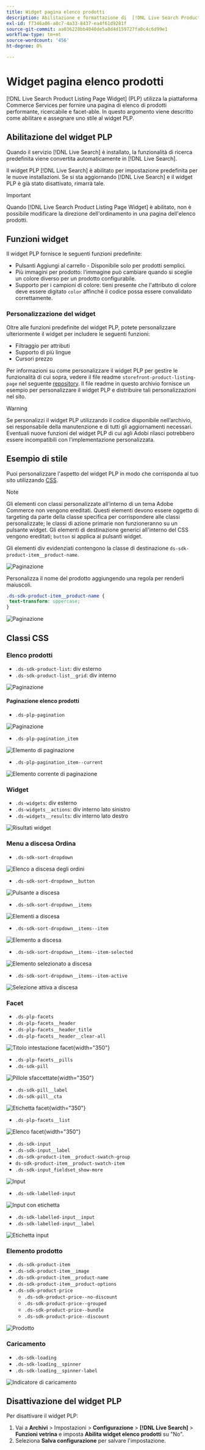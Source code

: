```yaml
---
title: Widget pagina elenco prodotti
description: Abilitazione e formattazione di  [!DNL Live Search Product Listing Page Widget]
exl-id: f7346a06-a8c7-4a33-8437-ea4f61d9281f
source-git-commit: aa036228bb4040de5a8d4d159727fa0c4c6d99e1
workflow-type: tm+mt
source-wordcount: '456'
ht-degree: 0%

---
```


# Widget pagina elenco prodotti

[!DNL Live Search Product Listing Page Widget] (PLP) utilizza la piattaforma Commerce Services per fornire una pagina di elenco di prodotti performante, ricercabile e facet-able. In questo argomento viene descritto come abilitare e assegnare uno stile al widget PLP.

## Abilitazione del widget PLP

Quando il servizio [!DNL Live Search] è installato, la funzionalità di ricerca predefinita viene convertita automaticamente in [!DNL Live Search].

Il widget PLP [!DNL Live Search] è abilitato per impostazione predefinita per le nuove installazioni. Se si sta aggiornando [!DNL Live Search] e il widget PLP è già stato disattivato, rimarrà tale.

>[!IMPORTANT]
>
>Quando [!DNL Live Search Product Listing Page Widget] è abilitato, non è possibile modificare la direzione dell&#39;ordinamento in una pagina dell&#39;elenco prodotti.

## Funzioni widget

Il widget PLP fornisce le seguenti funzioni predefinite:

- Pulsanti Aggiungi al carrello - Disponibile solo per prodotti semplici.
- Più immagini per prodotto: l’immagine può cambiare quando si sceglie un colore diverso per un prodotto configurabile.
- Supporto per i campioni di colore: tieni presente che l&#39;attributo di colore deve essere digitato `color` affinché il codice possa essere convalidato correttamente.

### Personalizzazione del widget

Oltre alle funzioni predefinite del widget PLP, potete personalizzare ulteriormente il widget per includere le seguenti funzioni:

- Filtraggio per attributi
- Supporto di più lingue
- Cursori prezzo

Per informazioni su come personalizzare il widget PLP per gestire le funzionalità di cui sopra, vedere il file readme `storefront-product-listing-page` nel seguente [repository](https://github.com/adobe/storefront-product-listing-page/). Il file readme in questo archivio fornisce un esempio per personalizzare il widget PLP e distribuire tali personalizzazioni nel sito.

>[!WARNING]
>
>Se personalizzi il widget PLP utilizzando il codice disponibile nell’archivio, sei responsabile della manutenzione e di tutti gli aggiornamenti necessari. Eventuali nuove funzioni del widget PLP di cui agli Adobi rilasci potrebbero essere incompatibili con l’implementazione personalizzata.

## Esempio di stile

Puoi personalizzare l&#39;aspetto del widget PLP in modo che corrisponda al tuo sito utilizzando [CSS](https://developer.adobe.com/commerce/frontend-core/guide/css/).

>[!NOTE]
>
>Gli elementi con classi personalizzate all’interno di un tema Adobe Commerce non vengono ereditati. Questi elementi devono essere oggetto di targeting da parte della classe specifica per corrispondere alle classi personalizzate; le classi di azione primarie non funzioneranno su un pulsante widget. Gli elementi di destinazione generici all&#39;interno del CSS vengono ereditati; `button` si applica ai pulsanti widget.

Gli elementi div evidenziati contengono la classe di destinazione `ds-sdk-product-item__product-name`.

![Paginazione](assets/plp-css-example.png)

Personalizza il nome del prodotto aggiungendo una regola per renderli maiuscoli.

```css
.ds-sdk-product-item__product-name {
 text-transform: uppercase;
}
```

![Paginazione](assets/plp-css-example-after.png)

## Classi CSS

### Elenco prodotti

- `.ds-sdk-product-list`: div esterno
- `.ds-sdk-product-list__grid`: div interno

![Paginazione](assets/plp-css-product-list.png)

#### Paginazione elenco prodotti

- `.ds-plp-pagination`

![Paginazione](assets/plp-css-pagination.png)

- `.ds-plp-pagination_item`

![Elemento di paginazione](assets/plp-css-pagination-item.png)

- `.ds-plp-pagination_item--current`

![Elemento corrente di paginazione](assets/plp-css-pagination-item-current.png)

### Widget

- `.ds-widgets`: div esterno
- `.ds-widgets__actions`: div interno lato sinistro
- `.ds-widgets__results`: div interno lato destro

![Risultati widget](assets/plp-css-widgets.png)

### Menu a discesa Ordina

- `.ds-sdk-sort-dropdown`

![Elenco a discesa degli ordini](assets/plp-css-dropdown.png)

- `.ds-sdk-sort-dropdown__button`

![Pulsante a discesa](assets/plp-css-dropdown-button.png)

- `.ds-sdk-sort-dropdown__items`

![Elementi a discesa](assets/plp-css-dropdown-items.png)

- `.ds-sdk-sort-dropdown__items--item`

![Elemento a discesa](assets/plp-css-dropdown-item.png)

- `.ds-sdk-sort-dropdown__items--item-selected`

![Elemento selezionato a discesa](assets/plp-css-dropdown-selected.png)

- `.ds-sdk-sort-dropdown__items--item-active`

![Selezione attiva a discesa](assets/plp-css-dropdown-active.png)

### Facet

- `.ds-plp-facets`
- `.ds-plp-facets__header`
- `.ds-plp-facets__header_title`
- `.ds-plp-facets__header__clear-all`

![Titolo intestazione facet](assets/plp-css-facets-title-clear.png){width="350"}

- `.ds-plp-facets__pills`
- `.ds-sdk-pill`

![Pillole sfaccettate](assets/plp-css-facets-pill.png){width="350"}

- `.ds-sdk-pill__label`
- `.ds-sdk-pill__cta`

![Etichetta facet](assets/plp-css-pill-label-cta.png){width="350"}

- `.ds-plp-facets__list`

![Elenco facet](assets/plp-css-facets-list.png){width="350"}

- `.ds-sdk-input`
- `.ds-sdk-input__label`
- `.ds-sdk-product-item__product-swatch-group`
- `ds-sdk-product-item__product-swatch-item`
- `.ds-sdk-input_fieldset_show-more`

![Input](assets/plp-css-sdk-input.png)

- `.ds-sdk-labelled-input`

![Input con etichetta](assets/plp-css-labelled-input.png)

- `.ds-sdk-labelled-input__input`
- `.ds-sdk-labelled-input__label`

![Etichetta input](assets/plp-css-labelled-input-label.png)

### Elemento prodotto

- `.ds-sdk-product-item`
- `.ds-sdk-product-item__image`
- `.ds-sdk-product-item__product-name`
- `.ds-sdk-product-item__product-options`
- `.ds-sdk-product-price`
   - `.ds-sdk-product-price--no-discount`
   - `.ds-sdk-product-price--grouped`
   - `.ds-sdk-product-price--bundle`
   - `.ds-sdk-product-price--discount`

![Prodotto](assets/plp-css-product.png)

### Caricamento

- `.ds-sdk-loading`
- `.ds-sdk-loading__spinner`
- `.ds-sdk-loading__spinner-label`

![Indicatore di caricamento](assets/plp-css-loading.png)

## Disattivazione del widget PLP

Per disattivare il widget PLP:

1. Vai a **Archivi** > Impostazioni > **Configurazione** > **[!DNL Live Search]** > **Funzioni vetrina** e imposta **Abilita widget elenco prodotti** su &quot;No&quot;.
1. Seleziona **Salva configurazione** per salvare l&#39;impostazione.
